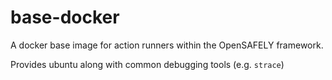 # base-docker

A docker base image for action runners within the OpenSAFELY framework.

Provides ubuntu along with common debugging tools (e.g. `strace`)
